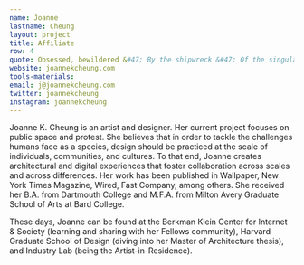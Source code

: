 ```yaml
---
name: Joanne
lastname: Cheung
layout: project
title: Affiliate
row: 4
quote: Obsessed, bewildered &#47; By the shipwreck &#47; Of the singular &#47; We have chosen the meaning &#47; Of being numerous. &#45;George Oppen
website: joannekcheung.com
tools-materials:
email: j@joannekcheung.com
twitter: joannekcheung
instagram: joannekcheung
---
```

Joanne K. Cheung is an artist and designer. Her current project focuses on public space and protest. She believes that in order to tackle the challenges humans face as a species, design should be practiced at the scale of individuals, communities, and cultures. To that end, Joanne creates architectural and digital experiences that foster collaboration across scales and across differences. Her work has been published in Wallpaper, New York Times Magazine, Wired, Fast Company, among others. She received her B.A. from Dartmouth College and M.F.A. from Milton Avery Graduate School of Arts at Bard College. 

These days, Joanne can be found at the Berkman Klein Center for Internet & Society (learning and sharing with her Fellows community), Harvard Graduate School of Design (diving into her Master of Architecture thesis), and Industry Lab (being the Artist-in-Residence). 
